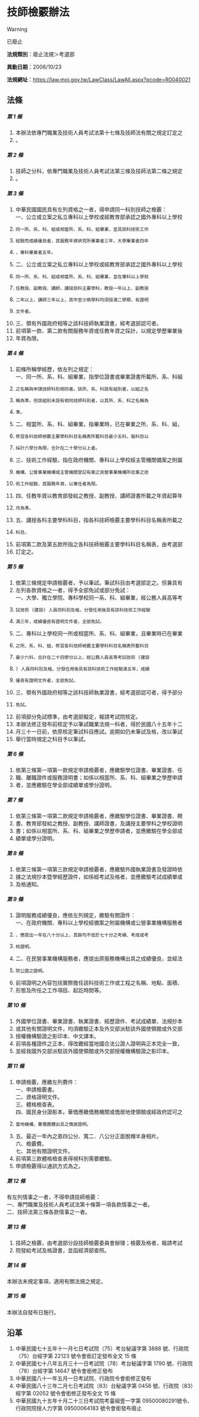 # 技師檢覈辦法


> [!WARNING]
> 已廢止


**法規類別**：廢止法規＞考選部

**異動日期**：2006/10/23  

**法規網址**：https://law.moj.gov.tw/LawClass/LawAll.aspx?pcode=R0040021



## 法條
##### 第 1 條
1. 本辦法依專門職業及技術人員考試法第十七條及技師法有關之規定訂定之
1. 。

##### 第 2 條
1. 技師之分科，依專門職業及技術人員考試法第三條及技師法第二條之規定
1. 。

##### 第 3 條
1. 中華民國國民具有左列資格之一者，得申請同一科別技師之檢覈：  
一、公立或立案之私立專科以上學校或經教育部承認之國外專科以上學校
1.     同一所、系、科、組或相當所、系、科、組畢業，並具該科技術工作
1.     經驗而成績優良者，其服務年資研究所畢業者三年，大學畢業者四年
1.     ，專科畢業者五年。
1. 二、公立或立案之私立專科以上學校或經教育部承認之國外專科以上學校
1.     同一所、系、科、組或相當所、系、科、組畢業，並在專科以上學校
1.     任教授、副教授、講師，講授該科主要學科，教授一年以上、副教授
1.     二年以上、講師三年以上，其中至少兩學科均須授滿二學期，有證明
1.     文件者。
1. 三、領有外國政府相等之該科技師執業證書，經考選部認可者。
1. 前項第一款、第二款有關服務年資或任教年資之採計，以規定學歷畢業後
1. 年資為限。

##### 第 4 條
1. 前條所稱學經歷，依左列之規定：  
一、同一所、系、科、組畢業，指學位證書或畢業證書所載所、系、科組
1.     之名稱與申請技師科別相同者。該所、系、科設有組別者，以組之名
1.     稱為準。但該組別未設有相同技師科別者，以其所、系、科之名稱為
1.     準。
1. 二、相當所、系、科、組畢業，指畢業時，已在畢業之所、系、科、組，
1.     修習各科技師檢覈主要學科科目名稱表所載科目最少五科，每科目以
1.     採計六學分為限，合計在二十學分以上者。
1. 三、技術工作經驗，指在政府機關、專科以上學校經主管機關備案之附屬
1.     機構、公營事業機構或主管機關登記有案之民營事業機構所從事之技
1.     術工作經驗，其服務年資，以專任者為限。
1. 四、任教年資以教育部發給之教授、副教授、講師證書所載之年資起算年
1.     月為準。
1. 五、講授各科主要學科科目，指各科技師檢覈主要學科科目名稱表所載之
1.     科目。
1. 前項第二款及第五款所指之各科技師檢覈主要學科科目名稱表，由考選部
1. 訂定之。

##### 第 5 條
1. 依第三條規定申請檢覈者，予以筆試。筆試科目由考選部定之。但兼具有
1. 左列各款資格之一者，得予全部免試或部分免試：  
一、大學、獨立學院、專科學校同一系、科、組畢業，經公務人員高等考
1.     試技術 (建設) 人員同科別及格，分發任用後具有該科技術工作經驗
1.     滿三年，成績優良有證明文件者，全部免試。
1. 二、專科以上學校同一所或相當所、系、科、組畢業，且畢業時已在畢業
1.     之所、系、科、組，修習各科技師檢覈主要學科科目名稱表所載科目
1.     最少六科，合計在二十四學分以上，經公務人員高等考試技術 (建設
1.     ) 人員同科別及格，分發任用後具有該科技術工作經驗滿五年，成績
1.     優良有證明文件者，全部免試。
1. 三、領有外國政府相等之該科技師執業證書，經考選部認可者，得予部分
1.     免試。
1. 前項部分免試標準，由考選部擬定，報請考試院核定。
1. 本辦法修正發布前核定予以筆試職業法規一科者，得於民國八十五年十二
1. 月三十一日前，依原核定筆試科目應試。逾期如仍未筆試及格，改以筆試
1. 舉行當時規定之科目予以筆試。

##### 第 6 條
1. 依第三條第一項第一款規定申請檢覈者，應繳驗學位證書、畢業證書、任
1. 職、離職證件或服務證明書；如係以相當所、系、科、組畢業之學歷申請
1. 者，並應繳驗在學全部成績單或學分證明。

##### 第 7 條
1. 依第三條第一項第二款規定申請檢覈者，應繳驗學位證書、畢業證書、聘
1. 書、教育部發給之教授、副教授、講師證書，及講授主要學科之學校證明
1. 書；如係以相當所、系、科、組畢業之學歷申請者，並應繳驗在學全部成
1. 績單或學分證明。

##### 第 8 條
1. 依第三條第一項第三款規定申請檢覈者，應繳驗外國執業證書及發證時依
1. 據之法規抄本暨學經歷證件，如係經考試及格者，並應繳驗考試成績單或
1. 及格通知。

##### 第 9 條
1. 證明服務成績優良，應依左列規定，繳驗有關證件：  
一、在政府機關、專科以上學校經備案之附屬機構或公營事業機構服務者
1.     ，應提出一年在八十分以上，其餘均不低於七十分之考績、考成或考
1.     核證明。
1. 二、在民營事業機構服務者，應提出原服務機構出具之成績優良，並經法
1.     院公證之證明。
1. 前項證明之內容包括實際擔任該科技術工作或工程之名稱、地點、面積、
1. 形態及所任之工作項目、起訖時間等。

##### 第 10 條
1. 外國學位證書、畢業證書、執業證書、經歷證件、考試成績單、法規抄本
1. 或其他有關證明文件，均須繳驗正本及外交部派駐該外國使領館或外交部
1. 授權機構驗證之影印本、中文譯本。
1. 前項各種證件之正本，得改繳經當地國合法公證人證明與正本完全一致，
1. 並經我國外交部派駐該外國使領館或外交部授權機構驗證之影印本。

##### 第 11 條
1. 申請檢覈，應繳左列費件：  
一、申請檢覈書。  
二、資格證明文件。  
三、體格檢查表。  
四、國民身分證影本。華僑應繳僑務機關或僑居地使領館或經政府認可之
1.     當地機構、華僑團體出具之僑居證明。
1. 五、最近一年內之直四公分、寬二．八公分正面脫帽半身相片。  
六、檢覈費。  
七、其他有關證明文件。
1. 前項第三款體格檢查表得視科別需要繳驗。
1. 申請檢覈得以通訊方式為之。

##### 第 12 條
有左列情事之一者，不得申請技師檢覈：  
一、專門職業及技術人員考試法第十條第一項各款情事之一者。  
二、技師法第三條各款情事之一者。

##### 第 13 條
1. 技師之檢覈，由考選部分設技師檢覈委員會辦理；檢覈及格者，報請考試
1. 院發給考試及格證書，並函經濟部查照。

##### 第 14 條
本辦法未規定事項，適用有關法規之規定。

##### 第 15 條
本辦法自發布日施行。

## 沿革
1. 中華民國七十五年十一月七日考試院（75）考台秘議字第 3888 號、行政院（75）台經字第 22123  號令會銜訂定發布全文 15 條
1. 中華民國七十八年五月三十一日考試院（78）考台秘議字第 1790 號、行政院（78）台經字第 14647  號令會銜修正發布
1. 中華民國八十一年五月一日考試院、行政院令會銜修正發布
1. 中華民國八十三年二月七日考試院（83）台秘議字第 0456 號、行政院（83）經字第 02052  號令會銜修正發布全文 15 條
1. 中華民國九十五年十月二十三日考試院考臺組壹一字第 09500080291號令、行政院院授人力字第 09500064183  號令會銜發布廢止
